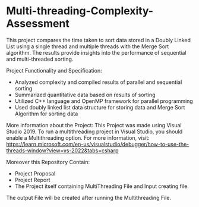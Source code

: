 # Multi-threading-Complexity-Assessment

This project compares the time taken to sort data stored in a Doubly Linked List using a single thread and multiple threads with the Merge Sort algorithm. The results provide insights into the performance of sequential and multi-threaded sorting.

Project Functionality and Specification:
- Analyzed complexity and compiled results of parallel and sequential sorting
- Summarized quantitative data based on results of sorting
- Utilized C++ language and OpenMP framework for parallel programming
- Used doubly linked list data structure for storing data and Merge Sort Algorithm for sorting data


More information about the Project:
This Project was made using Visual Studio 2019. To run a multithreading project in Visual Studio, you should enable a Multithreading option.
For more information, visit: https://learn.microsoft.com/en-us/visualstudio/debugger/how-to-use-the-threads-window?view=vs-2022&tabs=csharp

Moreover this Repository Contain:
- Project Proposal
- Project Report
- The Project itself containing MultiThreading File and Input creating file.

The output File will be created after running the Multithreading File.
